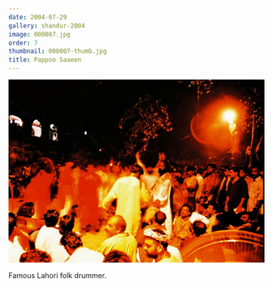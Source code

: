 ```yaml
---
date: 2004-07-29
gallery: shandur-2004
image: 000007.jpg
order: 7
thumbnail: 000007-thumb.jpg
title: Pappoo Saaeen
---
```


![Pappoo Saaeen](./000007.jpg)

Famous Lahori folk drummer.